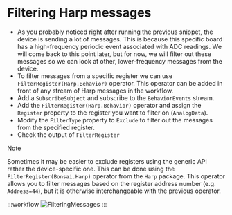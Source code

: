 # Filtering Harp messages

- As you probably noticed right after running the previous snippet, the device is sending a lot of messages. This is because this specific board has a high-frequency periodic event associated with ADC readings. We will come back to this point later, but for now, we will filter out these messages so we can look at other, lower-frequency messages from the device.
- To filter messages from a specific register we can use `FilterRegister(Harp.Behavior)` operator. This operator can be added in front of any stream of Harp messages in the workflow.
- Add a `SubscribeSubject` and subscribe to the `BehaviorEvents` stream.
- Add the `FilterRegister(Harp.Behavior)` operator and assign the `Register` property to the register you want to filter on (`AnalogData`).
- Modify the `FilterType` property to `Exclude` to filter out the messages from the specified register.
- Check the output of `FilterRegister`

> [!NOTE]
> Sometimes it may be easier to exclude registers using the generic API rather the device-specific one. This can be done using the `FilterRegister(Bonsai.Harp)` operator from the `Harp` package. This operator allows you to filter messages based on the register address number (e.g. `Address=44`), but it is otherwise interchangeable with the previous operator.

:::workflow
![FilteringMessages](~/workflows/FilteringMessages.bonsai)
:::

